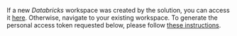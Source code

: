 If a new *Databricks* workspace was created by the solution, you can access it [here]({Outputs.databricksWorkspaceLoginUrl}). Otherwise, navigate to your existing workspace. To generate the personal access token requested below, please follow [these instructions](https://docs.databricks.com/api/latest/authentication.html#id3). 
 
